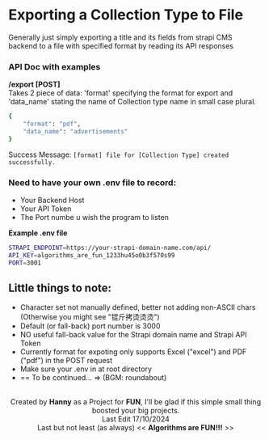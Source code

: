 # Exporting a Collection Type to File
Generally just simply exporting a title and its fields from strapi CMS backend to a file with specified format by reading its API responses


### API Doc with examples
<b>/export [POST]</b><br />
Takes 2 piece of data: 'format' specifying the format for export and 'data_name' stating the name of Collection type name in small case plural.
```bash
{
    "format": "pdf",
    "data_name": "advertisements"
}
```
Success Message: ```[format] file for [Collection Type] created successfully.```


### Need to have your own .env file to record:
- Your Backend Host
- Your API Token
- The Port numbe u wish the program to listen

<b>Example .env file</b>
```bash
STRAPI_ENDPOINT=https://your-strapi-domain-name.com/api/
API_KEY=algorithms_are_fun_1233hu45o0b3f570s99
PORT=3001
```


## Little things to note:
- Character set not manually defined, better not adding non-ASCII chars (Otherwise you might see "锟斤拷烫烫烫")
- Default (or fall-back) port number is 3000
- NO useful fall-back value for the Strapi domain name and Strapi API Token
- Currently format for expoting only supports Excel ("excel") and PDF ("pdf") in the POST request
- Make sure your .env in at root directory
- == To be continued... => (BGM: roundabout)


<br />
<div align="center">
Created by <b>Hanny</b> as a Project for <b>FUN</b>, I'll be glad if this simple small thing boosted your big projects.<br />
Last Edit 17/10/2024<br />
Last but not least (as always) << <b>Algorithms are FUN!!!</b> >>
</div>
